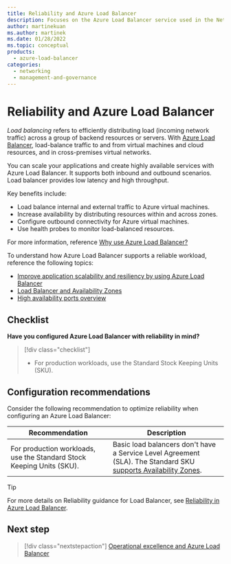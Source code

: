 ```yaml
---
title: Reliability and Azure Load Balancer
description: Focuses on the Azure Load Balancer service used in the Networking solution to provide best-practice and configuration recommendations related to Reliability.
author: martinekuan
ms.author: martinek
ms.date: 01/28/2022
ms.topic: conceptual
products:
  - azure-load-balancer
categories:
  - networking
  - management-and-governance
---
```


# Reliability and Azure Load Balancer

*Load balancing* refers to efficiently distributing load (incoming network traffic) across a group of backend resources or servers. With [Azure Load Balancer](/azure/load-balancer/), load-balance traffic to and from virtual machines and cloud resources, and in cross-premises virtual networks.

You can scale your applications and create highly available services with Azure Load Balancer. It supports both inbound and outbound scenarios. Load balancer provides low latency and high throughput.

Key benefits include:

- Load balance internal and external traffic to Azure virtual machines.
- Increase availability by distributing resources within and across zones.
- Configure outbound connectivity for Azure virtual machines.
- Use health probes to monitor load-balanced resources.

For more information, reference [Why use Azure Load Balancer?](/azure/load-balancer/load-balancer-overview#why-use-azure-load-balancer)

To understand how Azure Load Balancer supports a reliable workload, reference the following topics:

- [Improve application scalability and resiliency by using Azure Load Balancer](/training/modules/improve-app-scalability-resiliency-with-load-balancer/)
- [Load Balancer and Availability Zones](/azure/load-balancer/load-balancer-standard-availability-zones)
- [High availability ports overview](/azure/load-balancer/load-balancer-ha-ports-overview)

## Checklist

**Have you configured Azure Load Balancer with reliability in mind?**

> [!div class="checklist"]
> - For production workloads, use the Standard Stock Keeping Units (SKU).

## Configuration recommendations

Consider the following recommendation to optimize reliability when configuring an Azure Load Balancer:

|Recommendation|Description|
|--------------|-----------|
|For production workloads, use the Standard Stock Keeping Units (SKU).|Basic load balancers don't have a Service Level Agreement (SLA). The Standard SKU [supports Availability Zones](/azure/load-balancer/load-balancer-standard-availability-zones).|

> [!TIP]
> For more details on Reliability guidance for Load Balancer, see [Reliability in Azure Load Balancer](/azure/reliability/reliability-load-balancer).

## Next step

> [!div class="nextstepaction"]
> [Operational excellence and Azure Load Balancer](operational-excellence.md)
